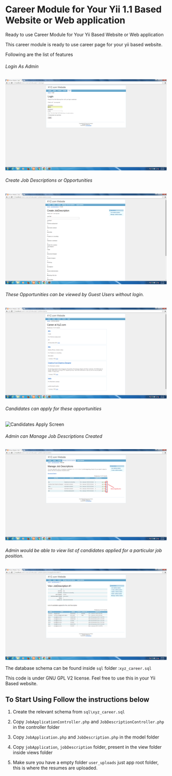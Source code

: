 # Career Module for Your **Yii 1.1** Based Website or Web application
Ready to use Career Module for Your Yii Based Website or Web application

This career module is ready to use career page for your yii based website.

Following are the list of features

###### Login As Admin
![Login As Admin](screens/admin.png)

###### Create Job Descriptions or Opportunities
![Create Job Opportunities / Job Descriptions](screens/createjob.png)

###### These Opportunities can be viewed by Guest Users without login.
![Job Description list](screens/job-description-list.png)

###### Candidates can apply for these opportunities
![Candidates Apply Screen](screens/)

###### Admin can Manage Job Descriptions Created
![Manage Job Descriptions](screens/manage-job-descriptions.png)

###### Admin would be able to view list of candidates applied for a particular job position.
![View Job Applicants](screens/view-applicants.png)

The database schema can be found inside `sql` folder :`xyz_career.sql`

This code is under GNU GPL V2 license. Feel free to use this in your Yii Based website.

## To Start Using Follow the instructions below

1. Create the relevant schema from `sql\xyz_career.sql`

2. Copy `JobApplicationController.php` and `JobDescriptionController.php` in the controller folder

3. Copy `JobApplication.php` and `JobDescription.php` in the model folder

4. Copy `jobApplication`, `jobDescription` folder, present in the view folder inside views folder

5. Make sure you have a empty folder `user_uploads` just app root folder, this is where the resumes are uploaded.
